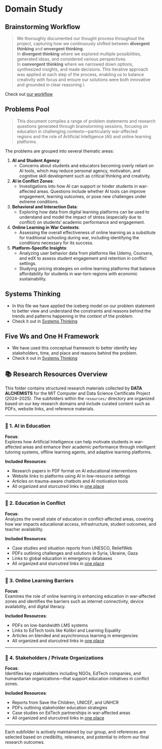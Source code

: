 # Domain Study

## Brainstorming Workflow

> We thoroughly documented our thought process throughout the project, capturing how we continuously shifted between **divergent thinking** and **onvergent thinking**.\
In **divergent thinking** where we explored multiple possibilities, generated ideas, and considered various perspectives.\
In **convergent thinking** where we narrowed down options, synthesized insights, and made decisions. This iterative approach was applied at each step of the process, enabling us to balance creativity with focus
and ensure our solutions were both innovative and grounded in clear reasoning.\

Check out  [our workflow](/0_domain_study/process/workflow.md)

## Problems Pool

>This document compiles a range of problem statements and research questions generated through brainstorming sessions, focusing on education in challenging contexts—particularly war-affected\
regions and the role of Artificial Intelligence (AI) and online learning platforms.

The problems are grouped into several thematic areas:

1. **AI and Student Agency**:
   * Concerns about students and educators becoming overly reliant on AI tools, which may reduce personal agency, motivation, and cognitive skill development such as critical thinking and creativity.
2. **AI in Conflict Zones**:
   * Investigations into how AI can support or hinder students in war-affected areas. Questions include whether AI tools can improve engagement, learning outcomes, or pose new challenges under extreme conditions.
3. **Behavioral and Interaction Data**:
   * Exploring how data from digital learning platforms can be used to understand and model the impact of stress (especially due to conflict) on students’ academic performance and engagement.
4. **Online Learning in War Contexts**:
   * Assessing the overall effectiveness of online learning as a substitute for traditional schooling during war, including identifying the conditions necessary for its success.
5. **Platform-Specific Insights**:
   * Analyzing user behavior data from platforms like Udemy, Coursera, and edX to assess student engagement and retention in conflict settings.
   * Studying pricing strategies on online learning platforms that balance affordability for students in war-torn regions with economic sustainability.
  
## Systems Thinking

* In this file we have applied the iceberg model on our problem statement to better view and understand the constraints and reasons behind the trends and patterns happening in the context of the problem.
* Check it out in [Systems Thinking](/0_domain_study/systems_tkinking.md)

## Five Ws and One H Framework

* We have used this conceptual framework to better identify key stakeholders, time, and place and reasons behind the problem.
* Check it out in [Systems Thinking](/0_domain_study/process/five_ws_and_one_h_framework.md)

## 📚 Research Resources Overview

This folder contains structured research materials collected by **DATA ALCHEMISTS** for the MIT Computer and Data Science Certificate Project (2024–2025). The subfolders within the `resources/` directory are organized based on our key
 research domains and include curated content such as PDFs, website links, and reference materials.

---

### 📂 1. AI in Education

**Focus**:  
Explores how Artificial Intelligence can help motivate students in war-affected areas and enhance their academic performance through intelligent tutoring systems, offline learning agents, and adaptive learning platforms.

**Included Resources**:

* Research papers in PDF format on AI educational interventions
* Website links to platforms using AI in low-resource settings
* Articles on trauma-aware chatbots and AI motivation tools
* All organized and sturcutred links in [one place](/0_domain_study/resources/AI%20in%20Education/links.md)

---

### 📂 2. Education in Conflict

**Focus**:  
Analyzes the overall state of education in conflict-affected areas, covering how war
 impacts educational access, infrastructure, student outcomes, and teacher availability.

**Included Resources**:

* Case studies and situation reports from UNESCO, ReliefWeb
* PDFs outlining challenges and solutions in Syria, Ukraine, Gaza
* Links to global education in emergency databases
* All organized and sturcutred links in [one place](/0_domain_study/resources/Education%20in%20Conflict/links.md)

---

### 📂 3. Online Learning Barriers

**Focus**:  
Examines the role of online learning in enhancing education in war-affected zones and
 identifies the barriers such as internet connectivity, device availability, and digital literacy.

**Included Resources**:

* PDFs on low-bandwidth LMS systems
* Links to EdTech tools like Kolibri and Learning Equality
* Articles on blended and asynchronous learning in emergencies
* All organized and sturcutred links in [one place](/0_domain_study/resources/Online%20Learning%20Barriers/links.md)

---

### 📂 4. Stakeholders / Private Organizations

**Focus**:  
Identifies key stakeholders including NGOs, EdTech companies, and humanitarian
 organizations—that support education initiatives in conflict zones.

**Included Resources**:

* Reports from Save the Children, UNICEF, and UNHCR
* PDFs outlining stakeholder education strategies
* Case studies on EdTech partnerships in war-affected areas
* All organized and sturcutred links in [one place](/0_domain_study/resources/Stakeholders%20or%20private%20organizations/links.md)

---

Each subfolder is actively maintained by our group, and references are selected
 based on credibility, relevance, and potential to inform our final research outcomes.
